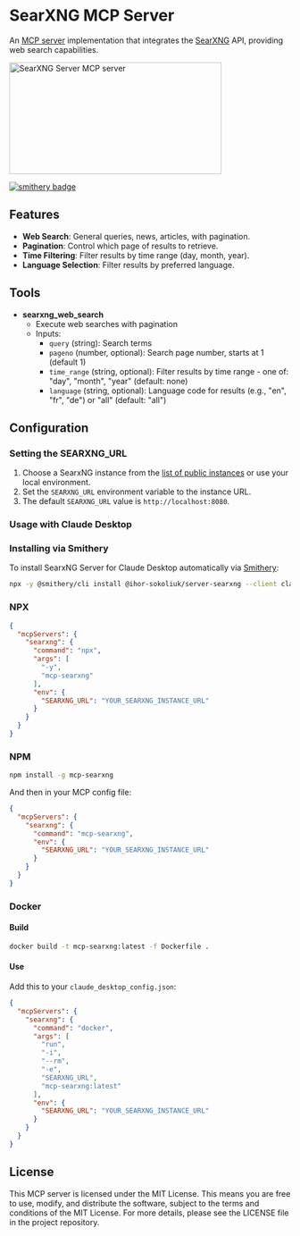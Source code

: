 # SearXNG MCP Server

An [MCP server](https://modelcontextprotocol.io/introduction) implementation that integrates the [SearXNG](https://docs.searxng.org) API, providing web search capabilities.

<a href="https://glama.ai/mcp/servers/0j7jjyt7m9"><img width="380" height="200" src="https://glama.ai/mcp/servers/0j7jjyt7m9/badge" alt="SearXNG Server MCP server" /></a>

[![smithery badge](https://smithery.ai/badge/@ihor-sokoliuk/server-searxng)](https://smithery.ai/server/@ihor-sokoliuk/server-searxng)

## Features

- **Web Search**: General queries, news, articles, with pagination.
- **Pagination**: Control which page of results to retrieve.
- **Time Filtering**: Filter results by time range (day, month, year).
- **Language Selection**: Filter results by preferred language.

## Tools

- **searxng_web_search**
  - Execute web searches with pagination
  - Inputs:
    - `query` (string): Search terms
    - `pageno` (number, optional): Search page number, starts at 1 (default 1)
    - `time_range` (string, optional): Filter results by time range - one of: "day", "month", "year" (default: none)
    - `language` (string, optional): Language code for results (e.g., "en", "fr", "de") or "all" (default: "all")

## Configuration

### Setting the SEARXNG_URL

1. Choose a SearxNG instance from the [list of public instances](https://searx.space/) or use your local environment.
2. Set the `SEARXNG_URL` environment variable to the instance URL.
3. The default `SEARXNG_URL` value is `http://localhost:8080`.

### Usage with Claude Desktop

### Installing via Smithery

To install SearxNG Server for Claude Desktop automatically via [Smithery](https://smithery.ai/server/@ihor-sokoliuk/server-searxng):

```bash
npx -y @smithery/cli install @ihor-sokoliuk/server-searxng --client claude
```

### NPX

```json
{
  "mcpServers": {
    "searxng": {
      "command": "npx",
      "args": [
        "-y",
        "mcp-searxng"
      ],
      "env": {
        "SEARXNG_URL": "YOUR_SEARXNG_INSTANCE_URL"
      }
    }
  }
}
```

### NPM

```bash
npm install -g mcp-searxng
```

And then in your MCP config file:

```json
{
  "mcpServers": {
    "searxng": {
      "command": "mcp-searxng",
      "env": {
        "SEARXNG_URL": "YOUR_SEARXNG_INSTANCE_URL"
      }
    }
  }
}
```

### Docker

#### Build

```bash
docker build -t mcp-searxng:latest -f Dockerfile .
```

#### Use

Add this to your `claude_desktop_config.json`:

```json
{
  "mcpServers": {
    "searxng": {
      "command": "docker",
      "args": [
        "run",
        "-i",
        "--rm",
        "-e",
        "SEARXNG_URL",
        "mcp-searxng:latest"
      ],
      "env": {
        "SEARXNG_URL": "YOUR_SEARXNG_INSTANCE_URL"
      }
    }
  }
}
```


## License

This MCP server is licensed under the MIT License. This means you are free to use, modify, and distribute the software, subject to the terms and conditions of the MIT License. For more details, please see the LICENSE file in the project repository.
